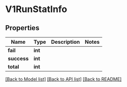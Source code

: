 # V1RunStatInfo

## Properties
Name | Type | Description | Notes
------------ | ------------- | ------------- | -------------
**fail** | **int** |  | 
**success** | **int** |  | 
**total** | **int** |  | 

[[Back to Model list]](../README.md#documentation-for-models) [[Back to API list]](../README.md#documentation-for-api-endpoints) [[Back to README]](../README.md)

